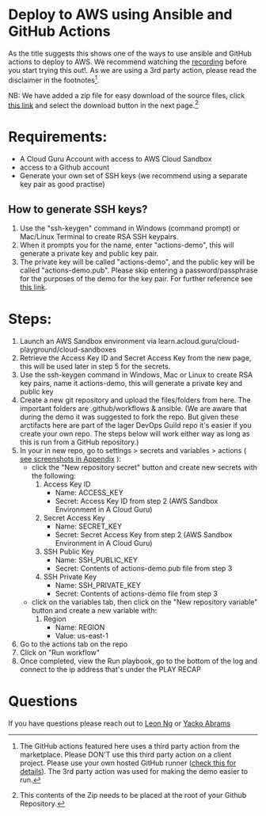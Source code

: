 # Deploy to AWS using Ansible and GitHub Actions

As the title suggests this shows one of the ways to use ansible and GitHub actions to deploy to AWS.
We recommend watching the [recording](https://web.microsoftstream.com/video/d4ef98e4-24c7-41a7-805e-a90b3bc3201c?channelId=db8f45af-595e-4810-a7f1-34abf4e36b0e) before you start trying this out!. As we are using a 3rd party action, please read the disclaimer in the footnotes[^disclaimer].

NB: We have added a zip file for easy download of the source files, click [this link](all_demo_source_files.zip) and select the download button in the next page.[^caveat]

# Requirements:

- A Cloud Guru Account with access to AWS Cloud Sandbox
- access to a Github account
- Generate your own set of SSH keys (we recommend using a separate key pair as good practise)

## How to generate SSH keys?

1. Use the "ssh-keygen" command in Windows (command prompt) or Mac/Linux Terminal to create RSA SSH keypairs.
2. When it prompts you for the name, enter "actions-demo", this will generate a private key and public key pair. 
3. The private key will be called "actions-demo", and the public key will be called "actions-demo.pub". Please skip entering a password/passphrase for the purposes of the demo for the key pair. For further reference see [this link](https://www.digitalocean.com/community/tutorials/how-to-create-ssh-keys-with-openssh-on-macos-or-linux).

# Steps:
1. Launch an AWS Sandbox environment via learn.acloud.guru/cloud-playground/cloud-sandboxes
2. Retrieve the Access Key ID and Secret Access Key from the new page, this will be used later in step 5 for the secrets.
3. Use the ssh-keygen command in Windows, Mac or Linux to create RSA key pairs, name it actions-demo, this will generate a private key and public key
4. Create a new git repository and upload the files/folders from here. The important folders are .github/workflows & ansible. (We are aware that during the demo it was suggested to fork the repo. But given these arctifacts here are part of the lager DevOps Guild repo it's easier if you create your own repo. The steps below will work either way as long as this is run from a GitHub repository.)
5. In your in new repo, go to settings > secrets and variables > actions ( [see screenshots in Appendix](#Appendix) ):
    - click the "New repository secret" button and create new secrets with the following:
        1. Access Key ID 
            - Name: ACCESS_KEY
            - Secret: Access Key ID from step 2 (AWS Sandbox Environment in A Cloud Guru)
        2. Secret Access Key
            - Name: SECRET_KEY
            - Secret: Secret Access Key from step 2 (AWS Sandbox Environment in A Cloud Guru)
        3. SSH Public Key
            - Name: SSH_PUBLIC_KEY
            - Secret: Contents of actions-demo.pub file from step 3
        4. SSH Private Key
            - Name: SSH_PRIVATE_KEY
            - Secret: Contents of actions-demo file from step 3
    - click on the variables tab, then click on the "New repository variable" button and create a new variable with:
        1. Region
            - Name: REGION
            - Value: us-east-1
6. Go to the actions tab on the repo
7. Click on "Run workflow"
8. Once completed, view the Run playbook, go to the bottom of the log and connect to the ip address that's under the PLAY RECAP

# Questions
If you have questions please reach out to [Leon Ng](mailto:leon.ng@capgemini.com) or [Yacko Abrams](yacko.abrams@capgemini.com)


[^disclaimer]: The GitHub actions featured here uses a third party action from the marketplace. Please DON'T use this third party action on a client project. Please use your own hosted GitHub runner ([check this for details](https://docs.github.com/en/actions/using-github-hosted-runners/about-github-hosted-runners)). The 3rd party action was used for making the demo easier to run.
[^caveat]: This contents of the Zip needs to be placed at the root of your Github Repository.
